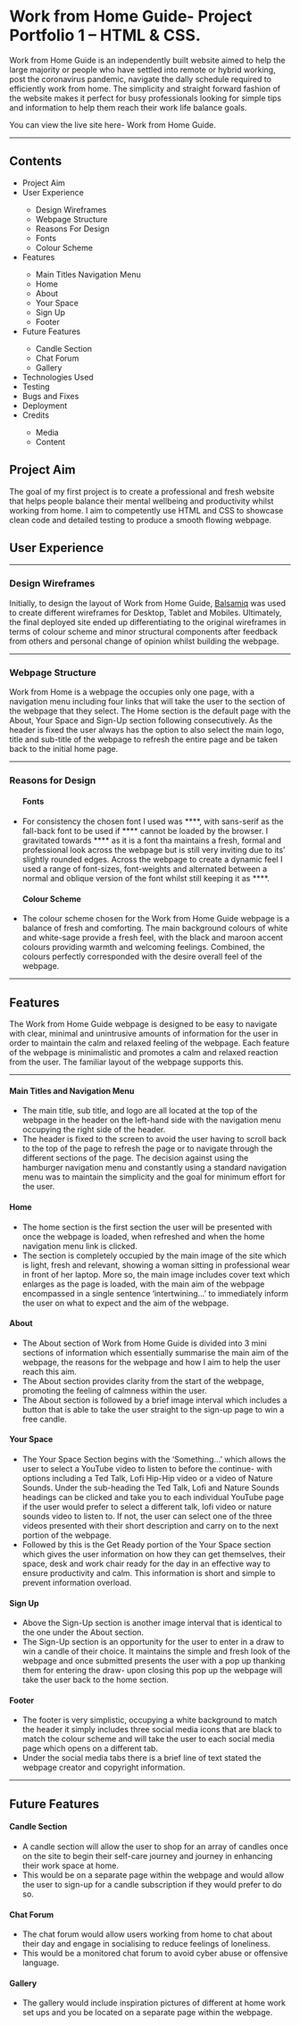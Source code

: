 <!--main title-->
<h1>Work from Home Guide- Project Portfolio 1 – HTML & CSS.</h1>

<!--description paragraph-->
<p>Work from Home Guide is an independently built website aimed to help the large majority or people who have settled into remote or hybrid working, post the coronavirus pandemic, navigate the dally schedule required to efficiently work from home. The simplicity and straight forward fashion of the website makes it perfect for busy professionals looking for simple tips and information to help them reach their work life balance goals.</p>

<!--site link-->
<p>You can view the live site here- Work from Home Guide.</p>

<!--image of webpage on multiple screens-->
<hr>

<!--contents-->
<h2>Contents</h2>
<ul>
<li>Project Aim</li>
<li>User Experience</li>
<ul>
<li>Design Wireframes</li>
<li>Webpage Structure</li>
<li>Reasons For Design</li>
<li>Fonts</li>
<li>Colour Scheme</li>
</ul>
<li>Features</li>
<ul>
<li>Main Titles Navigation Menu</li>
<li>Home</li>
<li>About</li>
<li>Your Space</li>
<li>Sign Up</li>
<li>Footer</li>
</ul>
<li>Future Features</li>
<ul>
<li>Candle Section</li>
<li>Chat Forum</li>
<li>Gallery</li>
</ul>
<li>Technologies Used</li>
<li>Testing</li>
<li>Bugs and Fixes</li>
<li>Deployment</li>
<li>Credits</li>
<ul>
<li>Media</li>
<li>Content</li>
</ul>
</ul>

<!--project aim-->
<h2>Project Aim</h2>
<p>The goal of my first project is to create a professional and fresh website that helps people balance their mental wellbeing and productivity whilst working from home. I aim to competently use HTML and CSS to showcase clean code and detailed testing to produce a smooth flowing webpage.</p>

<!--user experience-->
<h2>User Experience</h2>
<hr>
<!--design wireframes-->
<h3>Design Wireframes</h3>
<p>Initially, to design the layout of Work from Home Guide, <a href="https://balsamiq.com/" target="_blank">Balsamiq</a> was used to create different wireframes for Desktop, Tablet and Mobiles. Ultimately, the final deployed site ended up differentiating to the original wireframes in terms of colour scheme and minor structural components after feedback from others and personal change of opinion whilst building the webpage.</p>
<hr>
<!--webpage structure-->
<h3>Webpage Structure</h3>
<p>Work from Home is a webpage the occupies only one page, with a navigation menu including four links that will take the user to the section of the webpage that they select. The Home section is the default page with the About, Your Space and Sign-Up section following consecutively. As the header is fixed the user always has the option to also select the main logo, title and sub-title of the webpage to refresh the entire page and be taken back to the initial home page. </p>
<hr>
<!--reasons for design-->
<h3>Reasons for Design</h3>
<ul>
<h4>Fonts</h4>
<li>For consistency the chosen font I used was ****, with sans-serif as the fall-back font to be used if **** cannot be loaded by the browser. I gravitated towards **** as it is a font tha maintains a fresh, formal and professional look across the webpage but is still very inviting due to its’ slightly rounded edges. Across the webpage to create a dynamic feel I used a range of font-sizes, font-weights and alternated between a normal and oblique version of the font whilst still keeping it as ****.</li>
<h4>Colour Scheme</h4>
<li>The colour scheme chosen for the Work from Home Guide webpage is a balance of fresh and comforting. The main background colours of white and white-sage provide a fresh feel, with the black and maroon accent colours providing warmth and welcoming feelings. Combined, the colours perfectly corresponded with the desire overall feel of the webpage.</li>
</ul>
<hr>
<!--features-->
<h2>Features</h2>
<p>The Work from Home Guide webpage is designed to be easy to navigate with clear, minimal and unintrusive amounts of information for the user in order to maintain the calm and relaxed feeling of the webpage. Each feature of the webpage is minimalistic and promotes a calm and relaxed reaction from the user. The familiar layout of the webpage supports this. </p>
<hr>
<h4>Main Titles and Navigation Menu</h4>
<ul>
<li>The main title, sub title, and logo are all located at the top of the webpage in the header on the left-hand side with the navigation menu occupying the right side of the header.</li>
<li>The header is fixed to the screen to avoid the user having to scroll back to the top of the page to refresh the page or to navigate through the different sections of the page. The decision against using the hamburger navigation menu and constantly using a standard navigation menu was to maintain the simplicity and the goal for minimum effort for the user.</li>
</ul>
<h4>Home</h4>
<ul>
<li>The home section is the first section the user will be presented with once the webpage is loaded, when refreshed and when the home navigation menu link is clicked.</li>
<li>The section is completely occupied by the main image of the site which is light, fresh and relevant, showing a woman sitting in professional wear in front of her laptop.  
More so, the main image includes cover text which enlarges as the page is loaded, with the main aim of the webpage encompassed in a single sentence ‘intertwining...’ to immediately inform the user on what to expect and the aim of the webpage.</li>
</ul>
<h4>About</h4>
<ul>
<li>The About section of Work from Home Guide is divided into 3 mini sections of information which essentially summarise the main aim of the webpage, the reasons for the webpage and how I aim to help the user reach this aim.</li>
<li>The About section provides clarity from the start of the webpage, promoting the feeling of calmness within the user.</li>
<li>The About section is followed by a brief image interval which includes a button that is able to take the user straight to the sign-up page to win a free candle.</li>
</ul>
<h4>Your Space</h4>
<ul>
<li>The Your Space Section begins with the ‘Something...’ which allows the user to select a YouTube video to listen to before the continue- with options including a Ted Talk, Lofi Hip-Hip video or a video of Nature Sounds. Under the sub-heading the Ted Talk, Lofi and Nature Sounds headings can be clicked and take you to each individual YouTube page if the user would prefer to select a different talk, lofi video or nature sounds video to listen to. If not, the user can select one of the three videos presented with their short description and carry on to the next portion of the webpage.</li>
<li>Followed by this is the Get Ready portion of the Your Space section which gives the user information on how they can get themselves, their space, desk and work chair ready for the day in an effective way to ensure productivity and calm. This information is short and simple to prevent information overload.</li>
</ul>
<h4>Sign Up</h4>
<ul>
<li>Above the Sign-Up section is another image interval that is identical to the one under the About section.</li>
<li>The Sign-Up section is an opportunity for the user to enter in a draw to win a candle of their choice. It maintains the simple and fresh look of the webpage and once submitted presents the user with a pop up thanking them for entering the draw- upon closing this pop up the webpage will take the user back to the home section.</li>
</ul>
<h4>Footer</h4>
<ul>
<li>The footer is very simplistic, occupying a white background to match the header it simply includes three social media icons that are black to match the colour scheme and will take the user to each social media page which opens on a different tab.</li>
<li>Under the social media tabs there is a brief line of text stated the webpage creator and copyright information.</li>
</ul>
<hr>

<!--future features-->
<h2>Future Features</h2>
<!--candle section-->
<h4>Candle Section</h4>
<ul>
<li>A candle section will allow the user to shop for an array of candles once on the site to begin their self-care journey and journey in enhancing their work space at home.</li>
<li>This would be on a separate page within the webpage and would allow the user to sign-up for a candle subscription if they would prefer to do so.</li>
</ul>
<!--chat forum-->
<h4>Chat Forum</h4>
<ul>
<li>The chat forum would allow users working from home to chat about their day and engage in socialising to reduce feelings of loneliness.</li>
<li>This would be a monitored chat forum to avoid cyber abuse or offensive language.</li>
</ul>
<!--gallery-->
<h4>Gallery</h4>
<ul>
<li>The gallery would include inspiration pictures of different at home work set ups and you be located on a separate page within the webpage.</li>
</ul>




